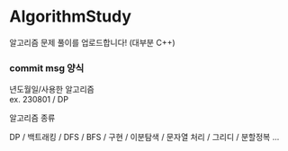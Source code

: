 # AlgorithmStudy

알고리즘 문제 풀이를 업로드합니다!
(대부분 C++)

### commit msg 양식
년도월일/사용한 알고리즘<br>
ex. 230801 / DP

알고리즘 종류

DP / 백트래킹 / DFS / BFS / 구현 / 이분탐색 / 문자열 처리 / 그리디 / 분할정복  ...


